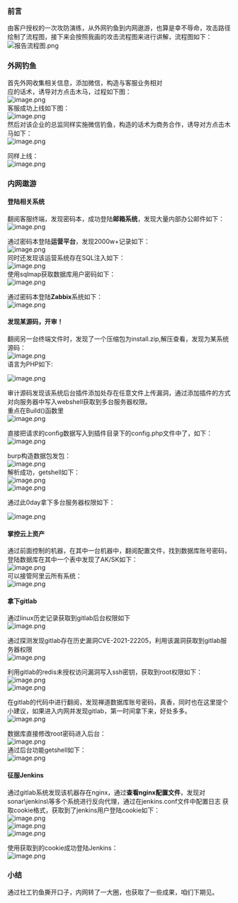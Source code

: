 ### 前言

由客户授权的一次攻防演练，从外网钓鱼到内网遨游，也算是幸不辱命，攻击路径绘制了流程图，接下来会按照我画的攻击流程图来进行讲解，流程图如下：  
![报告流程图.png](https://shs3.b.qianxin.com/attack_forum/2023/11/attach-ddf66b26aaff5de9710206b314ed18c36e222537.png)

### 外网钓鱼

首先外网收集相关信息，添加微信，构造与客服业务相对  
应的话术，诱导对方点击木马，过程如下图：  
![image.png](https://shs3.b.qianxin.com/attack_forum/2023/11/attach-988f652381f25cbd86156703e65b6f4f7bd7d072.png)  
客服成功上线如下图：  
![image.png](https://shs3.b.qianxin.com/attack_forum/2023/11/attach-52be3404c8753fd0b1294e7e062e9ac779721ac1.png)  
然后对该企业的总监同样实施微信钓鱼，构造的话术为商务合作，诱导对方点击木马如下：  
![image.png](https://shs3.b.qianxin.com/attack_forum/2023/11/attach-0bef17220f296034309263deb19d2e443c7d7ce0.png)

同样上线：  
![image.png](https://shs3.b.qianxin.com/attack_forum/2023/11/attach-d9f12065f8460892c20dbb6715649a21930f6ce5.png)

### 内网遨游

#### 登陆相关系统

翻阅客服终端，发现密码本，成功登陆**邮箱系统**，发现大量内部办公邮件如下：  
![image.png](https://shs3.b.qianxin.com/attack_forum/2023/11/attach-820a3a3dde2fc8da01f07c6975ada0f655257583.png)

通过密码本登陆**运营平台**，发现2000w+记录如下：  
![image.png](https://shs3.b.qianxin.com/attack_forum/2023/11/attach-8c98debe7a89b026a5c8382c6e146bd496e6bfd7.png)  
同时还发现该运营系统存在SQL注入如下：  
![image.png](https://shs3.b.qianxin.com/attack_forum/2023/11/attach-640ec6a9f1eae2c7f62eea22cbcd74f756a446b4.png)  
使用sqlmap获取数据库用户密码如下：  
![image.png](https://shs3.b.qianxin.com/attack_forum/2023/11/attach-c4c30f516f92e6018ccf806f87828a0581319b43.png)

通过密码本登陆**Zabbix**系统如下：  
![image.png](https://shs3.b.qianxin.com/attack_forum/2023/11/attach-6e0c5da0bb86e267241cdc0b04070acaa440a175.png)

#### 发现某源码，开审！

翻阅另一台终端文件时，发现了一个压缩包为install.zip,解压查看，发现为某系统源码：  
![image.png](https://shs3.b.qianxin.com/attack_forum/2023/11/attach-71e16af3075b163d2a1308da75480fb40b7e830c.png)  
语言为PHP如下:

![image.png](https://shs3.b.qianxin.com/attack_forum/2023/11/attach-927f28602ca2900f3e348e2f54ef926863523c8d.png)

审计源码发现该系统后台插件添加处存在任意文件上传漏洞，通过添加插件的方式对向服务器中写入webshell获取到多台服务器权限。  
重点在Build()函数里  
![image.png](https://shs3.b.qianxin.com/attack_forum/2023/11/attach-896717d8f778a37149357eed943608f631db494b.png)

直接把请求的config数据写入到插件目录下的config.php文件中了，如下：  
![image.png](https://shs3.b.qianxin.com/attack_forum/2023/11/attach-7b6d7a4251af8daaaa063e09dcfd00b9c412b68c.png)

burp构造数据包发包：  
![image.png](https://shs3.b.qianxin.com/attack_forum/2023/11/attach-b8485c63007d8bc06113601eaedcd88bb947c701.png)  
解析成功，getshell如下：  
![image.png](https://shs3.b.qianxin.com/attack_forum/2023/11/attach-00f37e51c06faf9c2192fec3d54f8995487a48ba.png)  
![image.png](https://shs3.b.qianxin.com/attack_forum/2023/11/attach-b449552dc19c15dd7f50f58349a5b64ff3b7626a.png)

通过此0day拿下多台服务器权限如下：

![image.png](https://shs3.b.qianxin.com/attack_forum/2023/11/attach-84f58a657f78b5e544bed09c241e766251745b1e.png)

#### 掌控云上资产

通过前面控制的机器，在其中一台机器中，翻阅配置文件，找到数据库账号密码，登陆数据库在其中一个表中发现了AK/SK如下：  
![image.png](https://shs3.b.qianxin.com/attack_forum/2023/11/attach-74a8ff0aa24c76c56197f741f3a8d3fbeb94758a.png)  
可以接管阿里云所有系统：  
![image.png](https://shs3.b.qianxin.com/attack_forum/2023/11/attach-f6e6e5baa551346da0a7fc90f04ad76a33853b17.png)

#### 拿下gitlab

通过linux历史记录获取到gitlab后台权限如下  
![image.png](https://shs3.b.qianxin.com/attack_forum/2023/11/attach-baf4e9f16c8396975f8a50424a284bdf460acd7a.png)

通过探测发现gitlab存在历史漏洞CVE-2021-22205，利用该漏洞获取到gitlab服务器权限  
![image.png](https://shs3.b.qianxin.com/attack_forum/2023/11/attach-68b121ea7dc84606ac243431e9eeb61f806d109e.png)

利用gitlab的redis未授权访问漏洞写入ssh密钥，获取到root权限如下：  
![image.png](https://shs3.b.qianxin.com/attack_forum/2023/11/attach-419de222dda81c71e882feef877f89f51b9291f3.png)  
![image.png](https://shs3.b.qianxin.com/attack_forum/2023/11/attach-a65104572f953540786f3e78edd653233a1cd5c7.png)

在gitlab的代码中进行翻阅，发现禅道数据库账号密码，真香，同时也在这里提个小建议，如果进入内网并发现gitlab，第一时间拿下来，好处多多。  
![image.png](https://shs3.b.qianxin.com/attack_forum/2023/11/attach-1555f6bd3ec2fa46983e13ab00bfb5a018d97663.png)

数据库直接修改root密码进入后台：  
![image.png](https://shs3.b.qianxin.com/attack_forum/2023/11/attach-046a294d4b2daad24db932601c2007a43b6d0568.png)  
通过后台功能getshell如下：  
![image.png](https://shs3.b.qianxin.com/attack_forum/2023/11/attach-6015600ede015947f22f7f544cbb24cc3dbfc0a1.png)

#### 征服Jenkins

通过gitlab系统发现该机器存在nginx，通过**查看nginx配置文件**，发现对sonar\\jenkins\\等多个系统进行反向代理，通过在jenkins.conf文件中配置日志 获取cookie格式，获取到了jenkins用户登陆cookie如下：  
![image.png](https://shs3.b.qianxin.com/attack_forum/2023/11/attach-d1f2fd3af68178ae16978f17e2c9e86650efb048.png)  
![image.png](https://shs3.b.qianxin.com/attack_forum/2023/11/attach-e5994c55043c679916b0afa0e553874fc595da29.png)  
![image.png](https://shs3.b.qianxin.com/attack_forum/2023/11/attach-6c3de66b85e0794876114a3851a83d9ebff58b87.png)

使用获取到的cookie成功登陆Jenkins：  
![image.png](https://shs3.b.qianxin.com/attack_forum/2023/11/attach-47773901a38c00e70c6b2e71dcb2eabe29552087.png)

### 小结

通过社工钓鱼撕开口子，内网转了一大圈，也获取了一些成果，咱们下期见。